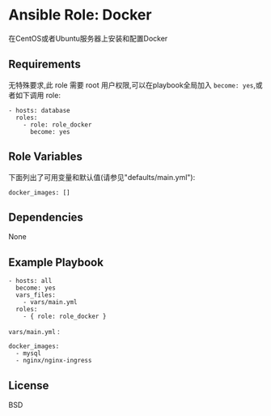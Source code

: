 Ansible Role: Docker
=========

在CentOS或者Ubuntu服务器上安装和配置Docker

Requirements
------------

无特殊要求,此 role 需要 root 用户权限,可以在playbook全局加入 `become: yes`,或者如下调用 role:

```
- hosts: database
  roles:
    - role: role_docker
      become: yes
```

Role Variables
--------------

下面列出了可用变量和默认值(请参见"defaults/main.yml"):

```
docker_images: []
```



Dependencies
------------

None

Example Playbook
----------------

```
- hosts: all
  become: yes
  vars_files:
    - vars/main.yml
  roles:
    - { role: role_docker }
```

`vars/main.yml` :
```
docker_images:
  - mysql
  - nginx/nginx-ingress
```

License
-------

BSD

